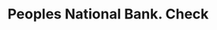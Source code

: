 ---
doi: 10.7916/D8378MV2
date_other: '1890'
date_other_textual: 1890-1899
form: printed ephemera
genre:
- Checks (bank checks)
name:
- Peoples National Bank
object_in_context_url: https://biggert.cul.columbia.edu/items/view/ave_biggert_01519
subject_hierarchical_geographic:
- Waynesboro, Pennsylvania, United States
subject_name:
- Peoples National Bank
title: Peoples National Bank. Check
sort_title: Peoples National Bank. Check
call_number: ave_biggert_01519
coordinates:
- 39.75361111111111,-77.58194444444445
pid: ave_biggert_01519
identifiers: ave_biggert_01519
permalink: /biggert/ave_biggert_01519/
layout: iiif-image-page
---